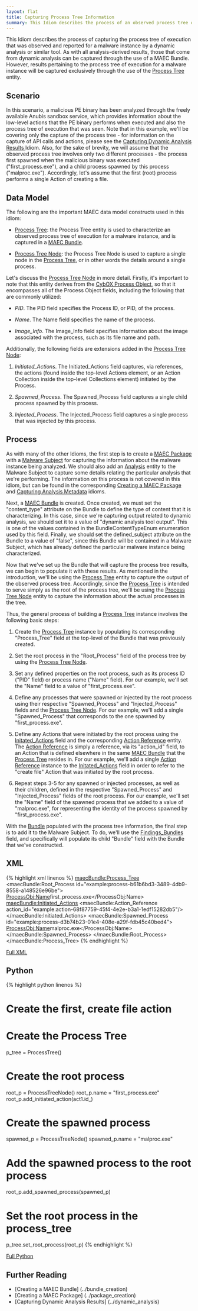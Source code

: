 ```yaml
---
layout: flat
title: Capturing Process Tree Information
summary: This Idiom describes the process of an observed process tree of execution for a malware instance, as reported through a dynamic analysis or similar tool.
---
```


This Idiom describes the process of capturing the process tree of execution that was observed and reported for a malware instance by a dynamic analysis or similar tool. As with all analysis-derived results, those that come from dynamic analysis can be captured through the use of a MAEC Bundle. However, results pertaining to the process tree of execution for a malware instance will be captured exclusively through the use of the [Process Tree](/data-model/{{site.current_version}}/maecBundle/ProcessTreeType) entity.

## Scenario

In this scenario, a malicious PE binary has been analyzed through the freely available Anubis sandbox service, which provides information about the low-level actions that the PE binary performs when executed and also the process tree of execution that was seen. Note that in this example, we'll be covering only the capture of the process tree - for information on the capture of API calls and actions, please see the [Capturing Dynamic Analysis Results ](../dynamic_analysis) Idiom. Also, for the sake of brevity, we will assume that the observed process tree involves only two different processes - the process first spawned when the malicious binary was executed ("first_process.exe"), and a child process spawned by this process ("malproc.exe"). Accordingly, let's assume that the first (root) process performs a single Action of creating a file.

## Data Model

The following are the important MAEC data model constructs used in this idiom:

* [Process Tree](/data-model/{{site.current_version}}/maecBundle/ProcessTreeType): the Process Tree entity is used to characterize an observed process tree of execution for a malware instance, and is captured in a [MAEC Bundle](/data-model/{{site.current_version}}/maecBundle/BundleType).

* [Process Tree Node](/data-model/{{site.current_version}}/maecBundle/ProcessTreeNodeType): the Process Tree Node is used to capture a single node in the [Process Tree](/data-model/{{site.current_version}}/maecBundle/ProcessTreeType), or in other words the details around a single process.

Let's discuss the [Process Tree Node](/data-model/{{site.current_version}}/maecBundle/ProcessTreeNodeType) in more detail. Firstly, it's important to note that this entity derives from the [CybOX Process Object](/data-model/{{site.current_version}}/ProcessObj/ProcessObjectType), so that it encompasses all of the Process Object fields, including the following that are commonly utilized:

*	*PID*. The PID field specifies the Process ID, or PID, of the process.

*	*Name*. The Name field specifies the name of the process.

*	*Image_Info*. The Image_Info field specifies information about the image associated with the process, such as its file name and path.

Additionally, the following fields are extensions added in the [Process Tree Node](/data-model/{{site.current_version}}/maecBundle/ProcessTreeNodeType):

1.	*Initiated_Actions*. The Initiated_Actions field captures, via references, the actions (found inside the top-level Actions element, or an Action Collection inside the top-level Collections element) initiated by the Process.

2.	*Spawned_Process*. The Spawned_Process field captures a single child process spawned by this process.

3.	*Injected_Process*. The Injected_Process field captures a single process that was injected by this process.

## Process

As with many of the other Idioms, the first step is to create a [MAEC Package](/data-model/{{site.current_version}}/maecPackage/PackageType) with a [Malware Subject](/data-model/{{site.current_version}}/maecPackage/MalwareSubjectType) for capturing the information about the malware instance being analyzed. We should also add an [Analysis](/data-model/{{site.current_version}}/maecPackage/AnalysisType) entity to the Malware Subject to capture some details relating the particular analysis that we're performing. The information on this process is not covered in this idiom, but can be found in the corresponding [Creating a MAEC Package](../package_creation) and [Capturing Analysis Metadata](../analysis_metadata) idioms.

Next, a [MAEC Bundle](/data-model/{{site.current_version}}/maecBundle/BundleType) is created. Once created, we must set the "content_type" attribute on the Bundle to define the type of content that it is characterizing.  In this case, since we're capturing output related to dynamic analysis, we should set it to a value of "dynamic analysis tool output". This is one of the values contained in the BundleContentTypeEnum enumeration used by this field. Finally, we should set the defined_subject attribute on the Bundle to a value of "false", since this Bundle will be contained in a Malware Subject, which has already defined the particular malware instance being characterized.

Now that we've set up the Bundle that will capture the process tree results, we can begin to populate it with these results. As mentioned in the introduction, we'll be using the [Process Tree](/data-model/{{site.current_version}}/maecBundle/ProcessTreeType) entity to capture the output of the observed process tree. Accordingly, since the [Process Tree](/data-model/{{site.current_version}}/maecBundle/ProcessTreeType) is intended to serve simply as the root of the process tree, we'll be using the [Process Tree Node](/data-model/{{site.current_version}}/maecBundle/ProcessTreeNodeType) entity to capture the information about the actual processes in the tree. 

Thus, the general process of building a [Process Tree](/data-model/{{site.current_version}}/maecBundle/ProcessTreeType) instance involves the following basic steps:

1.	Create the [Process Tree](/data-model/{{site.current_version}}/maecBundle/ProcessTreeType) instance by populating its corresponding "Process_Tree" field at the top-level of the Bundle that was previously created. 

2.	Set the root process in the "Root_Process" field of the process tree by using the [Process Tree Node](/data-model/{{site.current_version}}/maecBundle/ProcessTreeNodeType). 

3.	Set any defined properties on the root process, such as its process ID ("PID" field) or process name ("Name" field). For our example, we'll set the "Name" field to a value of "first_process.exe". 

4.	Define any processes that were spawned or injected by the root process using their respective "Spawned_Process" and "Injected_Process" fields and the [Process Tree Node](/data-model/{{site.current_version}}/maecBundle/ProcessTreeNodeType). For our example, we'll add a single "Spawned_Process" that corresponds to the one spawned by "first_process.exe". 

5.	Define any Actions that were initiated by the root process using the [Initated_Actions](/data-model/{{site.current_version}}/maecBundle/ActionReferenceListType) field and the corresponding [Action Reference](/data-model/{{site.current_version}}/cybox/ActionReferenceType) entity. The [Action Reference](/data-model/{{site.current_version}}/cybox/ActionReferenceType) is simply a reference, via its "action_id" field, to an Action that is defined elsewhere in the same [MAEC Bundle](/data-model/{{site.current_version}}/maecBundle/BundleType) that the [Process Tree](/data-model/{{site.current_version}}/maecBundle/ProcessTreeType) resides in. For our example, we'll add a single [Action Reference](/data-model/{{site.current_version}}/cybox/ActionReferenceType) instance to the [Initated_Actions](/data-model/{{site.current_version}}/maecBundle/ActionReferenceListType) field in order to refer to the "create file" Action that was initiated by the root process.

6.	Repeat steps 3-5 for any spawned or injected processes, as well as their children, defined in the respective "Spawned_Process" and "Injected_Process" fields of the root process.  For our example, we'll set the "Name" field of the spawned process that we added to a value of "malproc.exe", for representing the identity of the process spawned by "first_process.exe".

With the [Bundle](/data-model/{{site.current_version}}/maecBundle/BundleType) populated with the process tree information, the final step is to add it to the Malware Subject. To do, we'll use the [Findings_Bundles](/data-model/{{site.current_version}}/maecPackage/FindingsBundleListType) field, and specifically will populate its child "Bundle" field with the Bundle that we've constructed.

## XML

{% highlight xml linenos %}
<maecBundle:Process_Tree>
	<maecBundle:Root_Process id="example:process-b61b6bd3-3489-4db9-8558-a148526e96be">
		<ProcessObj:Name>first_process.exe</ProcessObj:Name>
		<maecBundle:Initiated_Actions>
			<maecBundle:Action_Reference action_id="example:action-68f87759-45f4-4e2e-b3a1-1edf15282db5"/>
		</maecBundle:Initiated_Actions>
		<maecBundle:Spawned_Process id="example:process-d3b74b23-01e4-408e-a29f-fdb45c40bed4">
			<ProcessObj:Name>malproc.exe</ProcessObj:Name>
		</maecBundle:Spawned_Process>
	</maecBundle:Root_Process>
</maecBundle:Process_Tree>
{% endhighlight %}

[Full XML](maec_process_tree.xml)
## Python

{% highlight python linenos %}
# Create the first, create file action
# Create the Process Tree
p_tree = ProcessTree()

# Create the root process
root_p = ProcessTreeNode()
root_p.name = "first_process.exe"
root_p.add_initiated_action(act1.id_)

# Create the spawned process
spawned_p = ProcessTreeNode()
spawned_p.name = "malproc.exe"

# Add the spawned process to the root process
root_p.add_spawned_process(spawned_p)

# Set the root process in the process_tree
p_tree.set_root_process(root_p)
{% endhighlight %}

[Full Python](maec_process_tree.py)

## Further Reading
* [Creating a MAEC Bundle] (../bundle_creation)
* [Creating a MAEC Package] (../package_creation)
* [Capturing Dynamic Analysis Results] (../dynamic_analysis)